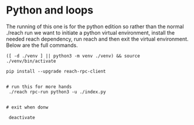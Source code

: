 # Python and loops

The running of this one is for the python edition so rather than the normal ./reach run we want to initiate a python virtual environment, install the needed reach dependency, run reach and then exit the virtual environment.  Below are the full commands.



```shell
([ -d ./venv ] || python3 -m venv ./venv) && source ./venv/bin/activate

pip install --upgrade reach-rpc-client


# run this for more hands
 ./reach rpc-run python3 -u ./index.py


# exit when donw

 deactivate
```
